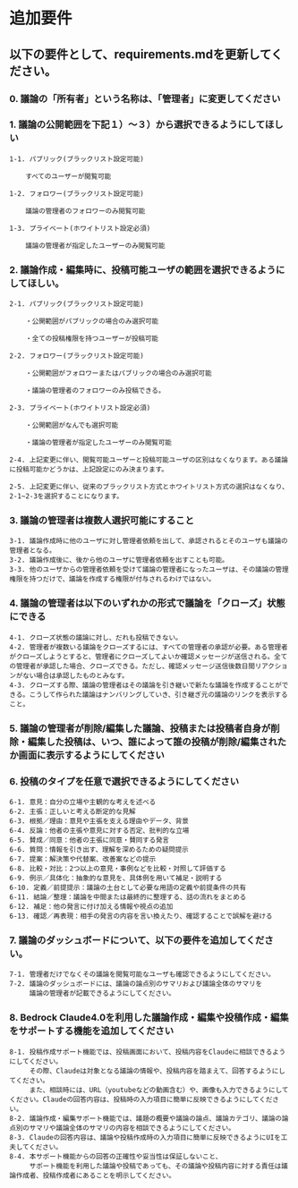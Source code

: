 # 追加要件

## 以下の要件として、requirements.mdを更新してください。

### 0. 議論の「所有者」という名称は、「管理者」に変更してください


### 1. 議論の公開範囲を下記１）～３）から選択できるようにしてほしい

    1-1. パブリック(ブラックリスト設定可能)

        すべてのユーザーが閲覧可能

    1-2. フォロワー(ブラックリスト設定可能)

        議論の管理者のフォロワーのみ閲覧可能

    1-3. プライベート(ホワイトリスト設定必須)

        議論の管理者が指定したユーザーのみ閲覧可能

### 2. 議論作成・編集時に、投稿可能ユーザの範囲を選択できるようにしてほしい。

    2-1. パブリック(ブラックリスト設定可能)

        ・公開範囲がパブリックの場合のみ選択可能

        ・全ての投稿権限を持つユーザーが投稿可能

    2-2. フォロワー(ブラックリスト設定可能)

        ・公開範囲がフォロワーまたはパブリックの場合のみ選択可能

        ・議論の管理者のフォロワーのみ投稿できる。

    2-3. プライベート(ホワイトリスト設定必須)

        ・公開範囲がなんでも選択可能

        ・議論の管理者が指定したユーザーのみ閲覧可能

    2-4. 上記変更に伴い、閲覧可能ユーザーと投稿可能ユーザの区別はなくなります。ある議論に投稿可能かどうかは、上記設定にのみ決まります。

    2-5. 上記変更に伴い、従来のブラックリスト方式とホワイトリスト方式の選択はなくなり、2-1~2-3を選択することになります。

    
### 3. 議論の管理者は複数人選択可能にすること

    3-1. 議論作成時に他のユーザに対し管理者依頼を出して、承認されるとそのユーザも議論の管理者となる。
    3-2. 議論作成後に、後から他のユーザに管理者依頼を出すことも可能。
    3-3. 他のユーザからの管理者依頼を受けて議論の管理者になったユーザは、その議論の管理権限を持つだけで、議論を作成する権限が付与されるわけではない。

### 4. 議論の管理者は以下のいずれかの形式で議論を「クローズ」状態にできる

    4-1. クローズ状態の議論に対し、だれも投稿できない。
    4-2. 管理者が複数いる議論をクローズするには、すべての管理者の承認が必要。ある管理者がクローズしようとすると、管理者にクローズしてよいか確認メッセージが送信される。全ての管理者が承認した場合、クローズできる。ただし、確認メッセージ送信後数日間リアクションがない場合は承認したものとみなす。
    4-3. クローズする際、議論の管理者はその議論を引き継いで新たな議論を作成することができる。こうして作られた議論はナンバリングしていき、引き継ぎ元の議論のリンクを表示すること。

### 5. 議論の管理者が削除/編集した議論、投稿または投稿者自身が削除・編集した投稿は、いつ、誰によって誰の投稿が削除/編集されたか画面に表示するようにしてください

### 6. 投稿のタイプを任意で選択できるようにしてください

    6-1. 意見：自分の立場や主観的な考えを述べる
    6-2. 主張：正しいと考える断定的な見解
    6-3. 根拠／理由：意見や主張を支える理由やデータ、背景
    6-4. 反論：他者の主張や意見に対する否定、批判的な立場
    6-5. 賛成／同意：他者の主張に同意・賛同する発言
    6-6. 質問：情報を引き出す、理解を深めるための疑問提示
    6-7. 提案：解決策や代替案、改善案などの提示
    6-8. 比較・対比：2つ以上の意見・事例などを比較・対照して評価する
    6-9. 例示／具体化：抽象的な意見を、具体例を用いて補足・説明する
    6-10. 定義／前提提示：議論の土台として必要な用語の定義や前提条件の共有
    6-11. 結論／整理：議論を中間または最終的に整理する、話の流れをまとめる
    6-12. 補足：他の発言に付け加える情報や視点の追加
    6-13. 確認／再表現：相手の発言の内容を言い換えたり、確認することで誤解を避ける

### 7. 議論のダッシュボードについて、以下の要件を追加してください。
    7-1. 管理者だけでなくその議論を閲覧可能なユーザも確認できるようにしてください。
    7-2. 議論のダッシュボードには、議論の論点別のサマリおよび議論全体のサマリを
         議論の管理者が記載できるようにしてください。

### 8. Bedrock Claude4.0を利用した議論作成・編集や投稿作成・編集をサポートする機能を追加してください

    8-1. 投稿作成サポート機能では、投稿画面において、投稿内容をClaudeに相談できるようにしてください。
         その際、Claudeは対象となる議論の情報や、投稿内容を踏まえて、回答するようにしてください。
         また、相談時には、URL（youtubeなどの動画含む）や、画像も入力できるようにしてください。Claudeの回答内容は、投稿時の入力項目に簡単に反映できるようにしてください。
    8-2. 議論作成・編集サポート機能では、議題の概要や議論の論点、議論カテゴリ、議論の論点別のサマリや議論全体のサマリの内容を相談できるようにしてください。
    8-3. Claudeの回答内容は、議論や投稿作成時の入力項目に簡単に反映できるようにUIを工夫してください。
    8-4. 本サポート機能からの回答の正確性や妥当性は保証しないこと、
         サポート機能を利用した議論や投稿であっても、その議論や投稿内容に対する責任は議論作成者、投稿作成者にあることを明示してください。

